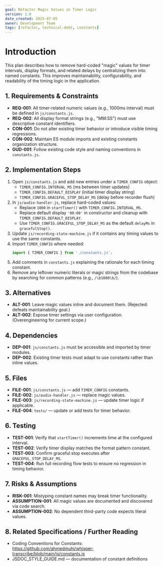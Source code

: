 ```yaml
---
goal: Refactor Magic Values in Timer Logic
version: 1.0
date_created: 2025-07-05
owner: Development Team
tags: [refactor, technical-debt, constants]
---
```


# Introduction

This plan describes how to remove hard-coded "magic" values for timer intervals, display formats, and related delays by centralizing them into named constants. This improves maintainability, configurability, and readability of the timing logic in the application.

## 1. Requirements & Constraints

- **REQ-001**: All timer-related numeric values (e.g., 1000ms interval) must be defined in `js/constants.js`.
- **REQ-002**: All display format strings (e.g., "MM:SS") must use descriptive constant identifiers.
- **CON-001**: Do not alter existing timer behavior or introduce visible timing regressions.
- **CON-002**: Maintain ES module imports and existing constants organization structure.
- **GUD-001**: Follow existing code style and naming conventions in `constants.js`.

## 2. Implementation Steps

1. Open `js/constants.js` and add new entries under a `TIMER_CONFIG` object:
   - `TIMER_CONFIG.INTERVAL_MS` (ms between timer updates)
   - `TIMER_CONFIG.DEFAULT_DISPLAY` (initial timer display string)
   - `TIMER_CONFIG.GRACEFUL_STOP_DELAY_MS` (delay before recorder flush)
2. In `js/audio-handler.js`, replace hard-coded values:
   - Replace `1000` in `startTimer()` with `TIMER_CONFIG.INTERVAL_MS`.
   - Replace default display `'00:00'` in constructor and cleanup with `TIMER_CONFIG.DEFAULT_DISPLAY`.
   - Use `TIMER_CONFIG.GRACEFUL_STOP_DELAY_MS` as the default `delayMs` in `gracefulStop()`.
3. Update `js/recording-state-machine.js` if it contains any timing values to use the same constants.
4. Import `TIMER_CONFIG` where needed:
   ```js
   import { TIMER_CONFIG } from './constants.js';
   ```
5. Add comments in `constants.js` explaining the rationale for each timing constant.
6. Remove any leftover numeric literals or magic strings from the codebase by searching for common patterns (e.g., `/\b1000\b/`).

## 3. Alternatives

- **ALT-001**: Leave magic values inline and document them. (Rejected: defeats maintainability goal.)
- **ALT-002**: Expose timer settings via user configuration. (Overengineering for current scope.)

## 4. Dependencies

- **DEP-001**: `js/constants.js` must be accessible and imported by timer modules.
- **DEP-002**: Existing timer tests must adapt to use constants rather than inline values.

## 5. Files

- **FILE-001**: `js/constants.js` — add `TIMER_CONFIG` constants.
- **FILE-002**: `js/audio-handler.js` — replace magic values.
- **FILE-003**: `js/recording-state-machine.js` — update timer logic if applicable.
- **FILE-004**: `tests/` — update or add tests for timer behavior.

## 6. Testing

- **TEST-001**: Verify that `startTimer()` increments time at the configured interval.
- **TEST-002**: Verify timer display matches the format pattern constant.
- **TEST-003**: Confirm graceful stop executes after `GRACEFUL_STOP_DELAY_MS`.
- **TEST-004**: Run full recording flow tests to ensure no regression in timing behavior.

## 7. Risks & Assumptions

- **RISK-001**: Mistyping constant names may break timer functionality.
- **ASSUMPTION-001**: All magic values are documented and discovered via code search.
- **ASSUMPTION-002**: No dependent third-party code expects literal values.

## 8. Related Specifications / Further Reading

- Coding Conventions for Constants: https://github.com/ahmedmuhi/whisper-transcribe/blob/main/js/constants.js
- JSDOC_STYLE_GUIDE.md — documentation of constant definitions
